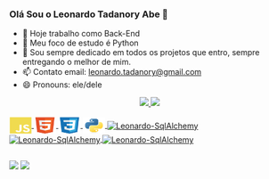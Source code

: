### Olá Sou o Leonardo Tadanory Abe 👋


- 🔭 Hoje trabalho como Back-End
- 🌱 Meu foco de estudo é Python
- 💬 Sou sempre dedicado em todos os projetos que entro, sempre entregando o melhor de mim.
- 📫 Contato email: leonardo.tadanory@gmail.com
- 😄 Pronouns: ele/dele

<div align="center">
  <a href="https://github.com/leonardo-abe">
  <img height="150em" src="https://github-readme-stats.vercel.app/api?username=leonardo-abe&show_icons=true&theme=highcontrast&include_all_commits=true&count_private=true"/>
  <img height="150em" src="https://github-readme-stats.vercel.app/api/top-langs/?username=leonardo-abe&layout=compact&langs_count=7&theme=highcontrast"/>
</div>

  <div style="display: inline_block"><br>
  <img align="center" alt="Leonardo-Js" height="30" width="40" src="https://raw.githubusercontent.com/devicons/devicon/master/icons/javascript/javascript-plain.svg">
  <img align="center" alt="Leonardo-HTML" height="30" width="40" src="https://raw.githubusercontent.com/devicons/devicon/master/icons/html5/html5-original.svg">
  <img align="center" alt="Leonardo-CSS" height="30" width="40" src="https://raw.githubusercontent.com/devicons/devicon/master/icons/css3/css3-original.svg">
  <img align="center" alt="Leonardo-Python" height="30" width="40" src="https://raw.githubusercontent.com/devicons/devicon/master/icons/python/python-original.svg">
  <img align="center" alt="Leonardo-SqlAlchemy" width="80" src="https://cdn.jsdelivr.net/gh/devicons/devicon/icons/sqlalchemy/sqlalchemy-original-wordmark.svg"/>
  <img align="center" alt="Leonardo-SqlAlchemy" width="80" src="https://cdn.jsdelivr.net/gh/devicons/devicon/icons/oracle/oracle-original.svg" />
  <img align="center" alt="Leonardo-SqlAlchemy" width="80" src="https://cdn.jsdelivr.net/gh/devicons/devicon/icons/mysql/mysql-original-wordmark.svg" />

</div>
  
  ##
 
<div> 
  <a href = "leonardo.tadanory@gmail.com"><img src="https://img.shields.io/badge/Gmail-D14836?style=for-the-badge&logo=gmail&logoColor=white" target="_blank"></a>
  <a href="https://www.linkedin.com/in/leonardotadanoryabe/" target="_blank"><img src="https://img.shields.io/badge/-LinkedIn-%230077B5?style=for-the-badge&logo=linkedin&logoColor=white" target="_blank"></a> 
 
</div>
